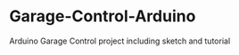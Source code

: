 Garage-Control-Arduino
======================

Arduino Garage Control project including sketch and tutorial
